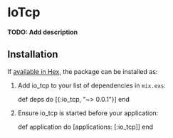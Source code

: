 # IoTcp

**TODO: Add description**

## Installation

If [available in Hex](https://hex.pm/docs/publish), the package can be installed as:

  1. Add io_tcp to your list of dependencies in `mix.exs`:

        def deps do
          [{:io_tcp, "~> 0.0.1"}]
        end

  2. Ensure io_tcp is started before your application:

        def application do
          [applications: [:io_tcp]]
        end

